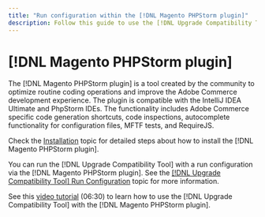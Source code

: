```yaml
---
title: "Run configuration within the [!DNL Magento PHPStorm plugin]"
description: Follow this guide to use the [!DNL Upgrade Compatibility Tool] within the [!DNL Magento PHPStorm plugin].
---
```


# [!DNL Magento PHPStorm plugin]

The [!DNL Magento PHPStorm plugin] is a tool created by the community to optimize routine coding operations and improve the Adobe Commerce development experience. The plugin is compatible with the IntelliJ IDEA Ultimate and PhpStorm IDEs. The functionality includes Adobe Commerce specific code generation shortcuts, code inspections, autocomplete functionality for configuration files, MFTF tests, and RequireJS.

Check the [Installation](https://devdocs.magento.com/guides/v2.4/ext-best-practices/phpstorm/installation.html) topic for detailed steps about how to install the [!DNL Magento PHPStorm plugin].

You can run the [!DNL Upgrade Compatibility Tool] with a run configuration via the [!DNL Magento PHPStorm plugin]. See the [[!DNL Upgrade Compatibility Tool] Run Configuration](https://devdocs.magento.com/guides/v2.3/ext-best-practices/phpstorm/uct-run-configuration.html) topic for more information.

See this [video tutorial](https://experienceleague.adobe.com/docs/commerce-learn/tutorials/upgrade/uct-phpstorm.html?lang=en) (06:30) to learn how to use the [!DNL Upgrade Compatibility Tool] with the [!DNL Magento PHPStorm plugin].
